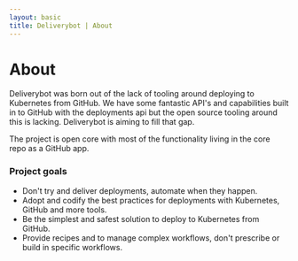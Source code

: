 ```yaml
---
layout: basic
title: Deliverybot | About
---
```


# About

Deliverybot was born out of the lack of tooling around deploying to Kubernetes
from GitHub. We have some fantastic API's and capabilities built in to GitHub
with the deployments api but the open source tooling around this is lacking.
Deliverybot is aiming to fill that gap.

The project is open core with most of the functionality living in the core repo
as a GitHub app.

### Project goals

- Don't try and deliver deployments, automate when they happen.
- Adopt and codify the best practices for deployments with Kubernetes, GitHub
  and more tools.
- Be the simplest and safest solution to deploy to Kubernetes from GitHub.
- Provide recipes and to manage complex workflows, don't prescribe or build in
  specific workflows.
